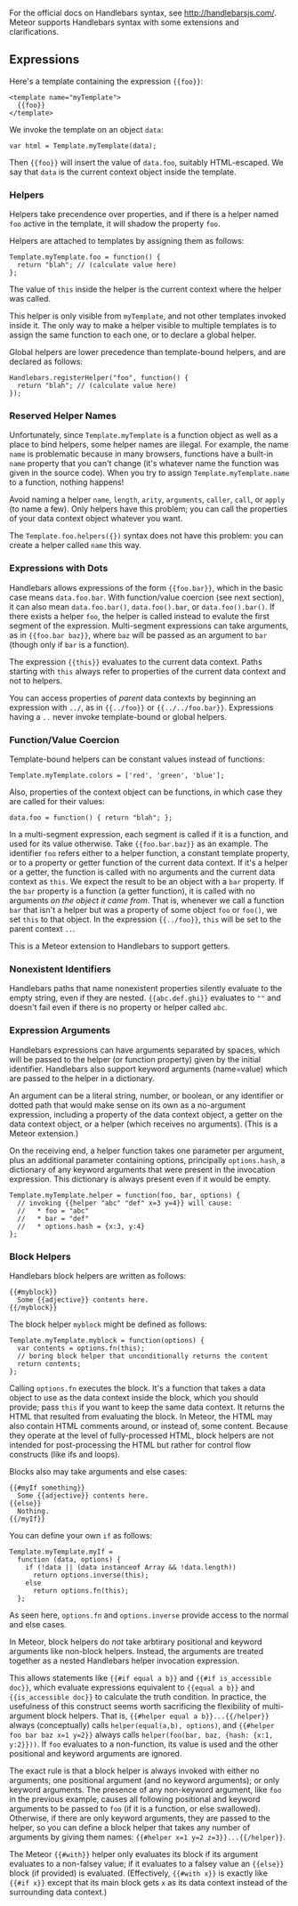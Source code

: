 For the official docs on Handlebars syntax, see http://handlebarsjs.com/.  Meteor supports Handlebars syntax with some extensions and clarifications.

## Expressions

Here's a template containing the expression `{{foo}}`:

```
<template name="myTemplate">
  {{foo}}
</template>
```

We invoke the template on an object `data`:

```
var html = Template.myTemplate(data);
```

Then `{{foo}}` will insert the value of `data.foo`, suitably HTML-escaped.  We say that `data` is the current context object inside the template.

### Helpers

Helpers take precendence over properties, and if there is a helper named `foo` active in the template, it will shadow the property `foo`.

Helpers are attached to templates by assigning them as follows:

```
Template.myTemplate.foo = function() {
  return "blah"; // (calculate value here)
};
```

The value of `this` inside the helper is the current context where the helper was called.

This helper is only visible from `myTemplate`, and not other templates invoked inside it.  The only way to make a helper visible to multiple templates is to assign the same function to each one, or to declare a global helper.

Global helpers are lower precedence than template-bound helpers, and are declared as follows:

```
Handlebars.registerHelper("foo", function() {
  return "blah"; // (calculate value here)
});
```

### Reserved Helper Names

Unfortunately, since `Template.myTemplate` is a function object as well as a place to bind helpers, some helper names are illegal.  For example, the name `name` is problematic because in many browsers, functions have a built-in `name` property that you can't change (it's whatever name the function was given in the source code).  When you try to assign `Template.myTemplate.name` to a function, nothing happens!

Avoid naming a helper `name`, `length`, `arity`, `arguments`, `caller`, `call`, or `apply` (to name a few).  Only helpers have this problem; you can call the properties of your data context object whatever you want.

The `Template.foo.helpers({})` syntax does not have this problem: you can create a helper called `name` this way.

### Expressions with Dots

Handlebars allows expressions of the form `{{foo.bar}}`, which in the basic case means `data.foo.bar`.  With function/value coercion (see next section), it can also mean `data.foo.bar()`, `data.foo().bar`, or `data.foo().bar()`.  If there exists a helper `foo`, the helper is called instead to evalute the first segment of the expression.  Multi-segment expressions can take arguments, as in `{{foo.bar baz}}`, where `baz` will be passed as an argument to `bar` (though only if `bar` is a function).

The expression `{{this}}` evaluates to the current data context.  Paths starting with `this` always refer to properties of the current data context and not to helpers.

You can access properties of *parent* data contexts by beginning an expression with `../`, as in `{{../foo}}` or `{{../../foo.bar}}`.  Expressions having a `..` never invoke template-bound or global helpers.

### Function/Value Coercion

Template-bound helpers can be constant values instead of functions:

```
Template.myTemplate.colors = ['red', 'green', 'blue'];
```

Also, properties of the context object can be functions, in which case they are called for their values:

```
data.foo = function() { return "blah"; };
```

In a multi-segment expression, each segment is called if it is a function, and used for its value otherwise.  Take `{{foo.bar.baz}}` as an example.  The identifier `foo` refers either to a helper function, a constant template property, or to a property or getter function of the current data context.  If it's a helper or a getter, the function is called with no arguments and the current data context as `this`.  We expect the result to be an object with a `bar` property.  If the `bar` property is a function (a getter function), it is called with no arguments *on the object it came from*.  That is, whenever we call a function `bar` that isn't a helper but was a property of some object `foo` or `foo()`, we set `this` to that object.  In the expression `{{../foo}}`, `this` will be set to the parent context `..`.

This is a Meteor extension to Handlebars to support getters.

### Nonexistent Identifiers

Handlebars paths that name nonexistent properties silently evaluate to the empty string, even if they are nested.  `{{abc.def.ghi}}` evaluates to `""` and doesn't fail even if there is no property or helper called `abc`.

### Expression Arguments

Handlebars expressions can have arguments separated by spaces, which will be passed to the helper (or function property) given by the initial identifier.  Handlebars also support keyword arguments (name=value) which are passed to the helper in a dictionary.

An argument can be a literal string, number, or boolean, or any identifier or dotted path that would make sense on its own as a no-argument expression, including a property of the data context object, a getter on the data context object, or a helper (which receives no arguments).  (This is a Meteor extension.)

On the receiving end, a helper function takes one parameter per argument, plus an additional parameter containing options, principally `options.hash`, a dictionary of any keyword arguments that were present in the invocation expression.  This dictionary is always present even if it would be empty.

```
Template.myTemplate.helper = function(foo, bar, options) {
  // invoking {{helper "abc" "def" x=3 y=4}} will cause:
  //   * foo = "abc"
  //   * bar = "def"
  //   * options.hash = {x:3, y:4}
};
```

### Block Helpers

Handlebars block helpers are written as follows:

```
{{#myblock}}
  Some {{adjective}} contents here.
{{/myblock}}
```

The block helper `myblock` might be defined as follows:

```
Template.myTemplate.myblock = function(options) {
  var contents = options.fn(this);
  // boring block helper that unconditionally returns the content
  return contents;
};
```

Calling `options.fn` executes the block.  It's a function that takes a data object to use as the data context inside the block, which you should provide; pass `this` if you want to keep the same data context.  It returns the HTML that resulted from evaluating the block.  In Meteor, the HTML may also contain HTML comments around, or instead of, some content.  Because they operate at the level of fully-processed HTML, block helpers are not intended for post-processing the HTML but rather for control flow constructs (like ifs and loops).

Blocks also may take arguments and else cases:

```
{{#myIf something}}
  Some {{adjective}} contents here.
{{else}}
  Nothing.
{{/myIf}}
```

You can define your own `if` as follows:

```
Template.myTemplate.myIf =
  function (data, options) {
    if (!data || (data instanceof Array && !data.length))
      return options.inverse(this);
    else
      return options.fn(this);
  };
```

As seen here, `options.fn` and `options.inverse` provide access to the normal and else cases.

In Meteor, block helpers do *not* take arbtirary positional and keyword arguments like non-block helpers.  Instead, the arguments are treated together as a nested Handlebars helper invocation expression.

This allows statements like `{{#if equal a b}}` and `{{#if is_accessible doc}}`, which evaluate expressions equivalent to `{{equal a b}}` and `{{is_accessible doc}}` to calculate the truth condition.  In practice, the usefulness of this construct seems worth sacrificing the flexibility of multi-argument block helpers.  That is, `{{#helper equal a b}}...{{/helper}}` always (conceptually) calls `helper(equal(a,b), options)`, and `{{#helper foo bar baz x=1 y=2}}` always calls `helper(foo(bar, baz, {hash: {x:1, y:2}}))`.  If `foo` evaluates to a non-function, its value is used and the other positional and keyword arguments are ignored.

The exact rule is that a block helper is always invoked with either no arguments; one positional argument (and no keyword arguments); or only keyword arguments.  The presence of any non-keyword argument, like `foo` in the previous example, causes all following positional and keyword arguments to be passed to `foo` (if it is a function, or else swallowed).  Otherwise, if there are only keyword arguments, they are passed to the helper, so you can define a block helper that takes any number of arguments by giving them names: `{{#helper x=1 y=2 z=3}}...{{/helper}}`.

The Meteor `{{#with}}` helper only evaluates its block if its argument evaluates to a non-falsey value; if it evaluates to a falsey value an `{{else}}` block (if provided) is evaluated.  (Effectively, `{{#with x}}` is exactly like `{{#if x}}` except that its main block gets `x` as its data context instead of the surrounding data context.)